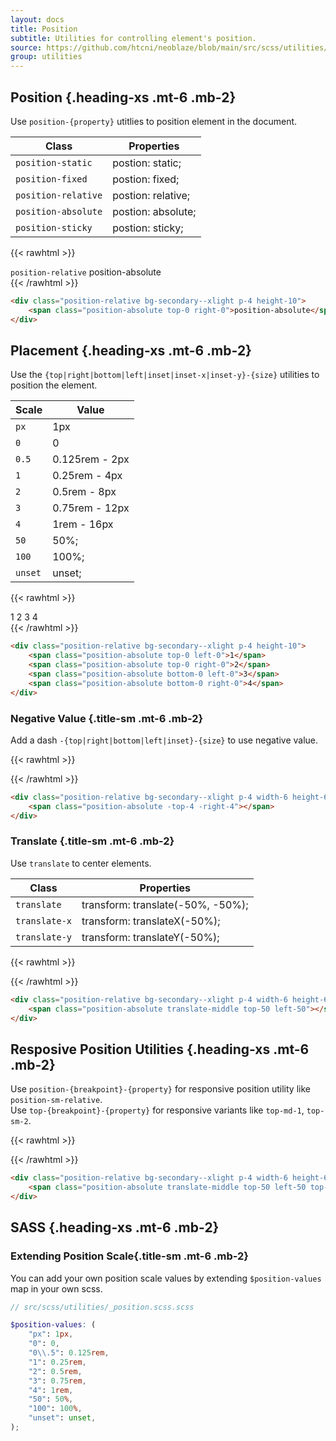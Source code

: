 ```yaml
---
layout: docs
title: Position
subtitle: Utilities for controlling element's position.
source: https://github.com/htcni/neoblaze/blob/main/src/scss/utilities/_position.scss
group: utilities
---
```


## Position {.heading-xs .mt-6 .mb-2}

Use `position-{property}` utitlies to position element in the document.

Class | Properties 
--- | --- |  
`position-static`   | postion: static;
`position-fixed`    | postion: fixed;
`position-relative` | postion: relative;
`position-absolute` | postion: absolute;
`position-sticky`   | postion: sticky;


{{< rawhtml >}}
<div class="position-relative bg-secondary--xlight p-4 height-10 mt-8 rounded">
	<code>position-relative</code>
	<span class="p-4 bg-secondary position-absolute top-0 right-0 fg-white rounded">position-absolute</span>
</div>
{{< /rawhtml >}}

``` html
<div class="position-relative bg-secondary--xlight p-4 height-10">
	<span class="position-absolute top-0 right-0">position-absolute</span>
</div>
``` 

## Placement {.heading-xs .mt-6 .mb-2}

Use the `{top|right|bottom|left|inset|inset-x|inset-y}-{size}` utilities to position the element.

Scale | Value 
--- | --- |  
`px`    | 1px
`0`     | 0
`0.5`   | 0.125rem - 2px
`1`     | 0.25rem - 4px
`2`     | 0.5rem - 8px
`3`     | 0.75rem - 12px
`4`     | 1rem - 16px
`50`   | 50%;
`100`  | 100%;
`unset` | unset;

{{< rawhtml >}}
<div class="position-relative bg-secondary--xlight p-4 height-10 mt-8 rounded">
	<span class="width-2 height-2 d-flex flex-items-center flex-justify-center bg-secondary position-absolute top-0 left-0 fg-white rounded">1</span>
	<span class="width-2 height-2 d-flex flex-items-center flex-justify-center bg-secondary position-absolute top-0 right-0 fg-white rounded">2</span>
	<span class="width-2 height-2 d-flex flex-items-center flex-justify-center bg-secondary position-absolute bottom-0 left-0 fg-white rounded">3</span>
	<span class="width-2 height-2 d-flex flex-items-center flex-justify-center bg-secondary position-absolute bottom-0 right-0 fg-white rounded">4</span>
</div>
{{< /rawhtml >}}

``` html
<div class="position-relative bg-secondary--xlight p-4 height-10">
	<span class="position-absolute top-0 left-0">1</span>
	<span class="position-absolute top-0 right-0">2</span>
	<span class="position-absolute bottom-0 left-0">3</span>
	<span class="position-absolute bottom-0 right-0">4</span>
</div>
``` 

###  Negative Value {.title-sm .mt-6 .mb-2}

Add a dash `-{top|right|bottom|left|inset}-{size}` to use negative value.

{{< rawhtml >}}
<div class="position-relative bg-secondary--xlight p-4 width-6 height-6 rounded">
	<span class="p-4 bg-secondary position-absolute -top-4 -right-4 rounded"></span>
</div>
{{< /rawhtml >}}

``` html
<div class="position-relative bg-secondary--xlight p-4 width-6 height-6">
	<span class="position-absolute -top-4 -right-4"></span>
</div>
``` 

###  Translate {.title-sm .mt-6 .mb-2}

Use `translate` to center elements.

Class | Properties 
--- | --- |  
`translate`   | transform: translate(-50%, -50%);
`translate-x` | transform: translateX(-50%); 
`translate-y` | transform: translateY(-50%);


{{< rawhtml >}}
<div class="position-relative bg-secondary--xlight p-4 width-6 height-6 rounded mt-8">
	<span class="p-4 bg-secondary position-absolute translate-middle top-50 left-50 rounded"></span>
</div>
{{< /rawhtml >}}

``` html
<div class="position-relative bg-secondary--xlight p-4 width-6 height-6">
	<span class="position-absolute translate-middle top-50 left-50"></span>
</div>
``` 


## Resposive Position Utilities {.heading-xs .mt-6 .mb-2}

Use `position-{breakpoint}-{property}` for responsive position utility like `position-sm-relative`.
\
Use `top-{breakpoint}-{property}` for responsive variants like `top-md-1`, `top-sm-2`.


{{< rawhtml >}}
<div class="position-relative bg-secondary--xlight p-4 width-6 height-6 rounded">
	<span class="p-4 bg-secondary position-absolute translate-middle top-50 left-50 top-md-0 left-md-0 rounded"></span>
</div>

{{< /rawhtml >}}

``` html
<div class="position-relative bg-secondary--xlight p-4 width-6 height-68">
	<span class="position-absolute translate-middle top-50 left-50 top-md-0 left-md-0"></span>
</div>
``` 

## SASS {.heading-xs .mt-6 .mb-2}

### Extending Position  Scale{.title-sm .mt-6 .mb-2}

You can add your own position scale values by extending `$position-values` map in your own scss.

``` scss
// src/scss/utilities/_position.scss.scss

$position-values: (
	"px": 1px,
	"0": 0,
	"0\\.5": 0.125rem,
	"1": 0.25rem,
	"2": 0.5rem,
	"3": 0.75rem,
	"4": 1rem,
	"50": 50%,
	"100": 100%,
	"unset": unset,
);
```
